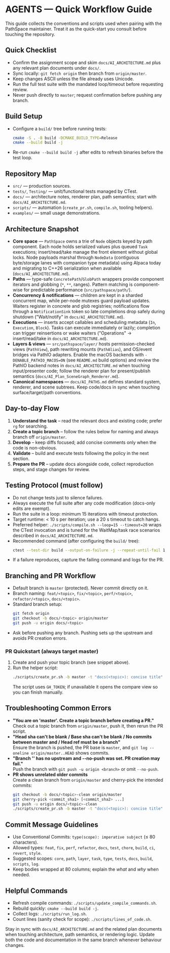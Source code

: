 # AGENTS — Quick Workflow Guide

This guide collects the conventions and scripts used when pairing with the PathSpace maintainer. Treat it as the quick-start you consult before touching the repository.

## Quick Checklist
- Confirm the assignment scope and skim `docs/AI_ARCHITECTURE.md` plus any relevant plan documents under `docs/`.
- Sync locally: `git fetch origin` then branch from `origin/master`.
- Keep changes ASCII unless the file already uses Unicode.
- Run the full test suite with the mandated loop/timeout before requesting review.
- Never push directly to `master`; request confirmation before pushing any branch.

## Build Setup
- Configure a `build/` tree before running tests:
  ```bash
  cmake -S . -B build -DCMAKE_BUILD_TYPE=Release
  cmake --build build -j
  ```
- Re-run `cmake --build build -j` after edits to refresh binaries before the test loop.

## Repository Map
- `src/` — production sources.
- `tests/`, `Testing/` — unit/functional tests managed by CTest.
- `docs/` — architecture notes, renderer plan, path semantics; start with `docs/AI_ARCHITECTURE.md`.
- `scripts/` — automation (`create_pr.sh`, `compile.sh`, tooling helpers).
- `examples/` — small usage demonstrations.

## Architecture Snapshot
- **Core space** — `PathSpace` owns a trie of `Node` objects keyed by path component. Each node holds serialized values plus queued `Task` executions; insert/read/take manage the front element without global locks. Node payloads marshal through `NodeData` (contiguous byte/storage lanes with companion type metadata) using Alpaca today and migrating to C++26 serialization when available (`docs/AI_ARCHITECTURE.md`).
- **Paths** — type-safe `ConcretePath`/`GlobPath` wrappers provide component iterators and globbing (`*`, `**`, ranges). Pattern matching is component-wise for predictable performance (`src/pathspace/path/`).
- **Concurrency & notifications** — children are kept in a sharded concurrent map, while per-node mutexes guard payload updates. Waiters register in concrete and glob registries; notifications flow through a `NotificationSink` token so late completions drop safely during shutdown ("Wait/notify" in `docs/AI_ARCHITECTURE.md`).
- **Executions** — inserts accept callables and scheduling metadata (`In`, `Execution`, `Block`). Tasks can execute immediately or lazily; completion can trigger reinsertions or wake waiters ("Operations" → insert/read/take in `docs/AI_ARCHITECTURE.md`).
- **Layers & views** — `src/pathspace/layer/` hosts permission-checked views (`PathView`), path rewriting mounts (`PathAlias`), and OS/event bridges via PathIO adapters. Enable the macOS backends with `-DENABLE_PATHIO_MACOS=ON` (see `README.md` build options) and review the PathIO backend notes in `docs/AI_ARCHITECTURE.md` when touching input/presenter code; follow the renderer plan for present/publish semantics (`docs/AI_Plan_SceneGraph_Renderer.md`).
- **Canonical namespaces** — `docs/AI_PATHS.md` defines standard system, renderer, and scene subtrees. Keep code/docs in sync when touching surface/target/path conventions.

## Day-to-day Flow
1. **Understand the task** – read the relevant docs and existing code; prefer `rg` for searching.
2. **Create a topic branch** – follow the rules below for naming and always branch off `origin/master`.
3. **Develop** – keep diffs focused; add concise comments only when the code is non-obvious.
4. **Validate** – build and execute tests following the policy in the next section.
5. **Prepare the PR** – update docs alongside code, collect reproduction steps, and stage changes for review.

## Testing Protocol (must follow)
- Do not change tests just to silence failures.
- Always execute the full suite after any code modification (docs-only edits are exempt).
- Run the suite in a loop: minimum 15 iterations with timeout protection.
- Target runtime: < 10 s per iteration; use a 20 s timeout to catch hangs.
- Preferred helper: `./scripts/compile.sh --loop=15 --timeout=20` wraps the CTest invocation and is tuned for the WaitMap/task race scenarios described in `docs/AI_ARCHITECTURE.md`.
- Recommended command (after configuring the `build/` tree):
  ```bash
  ctest --test-dir build --output-on-failure -j --repeat-until-fail 15 --timeout 20
  ```
- If a failure reproduces, capture the failing command and logs for the PR.

## Branching and PR Workflow
- Default branch is `master` (protected). Never commit directly on it.
- Branch naming: `feat/<topic>`, `fix/<topic>`, `perf/<topic>`, `refactor/<topic>`, `docs/<topic>`.
- Standard branch setup:
  ```bash
  git fetch origin
  git checkout -b docs/<topic> origin/master
  git push -u origin docs/<topic>
  ```
- Ask before pushing any branch. Pushing sets up the upstream and avoids PR creation errors.

### PR Quickstart (always target master)
1. Create and push your topic branch (see snippet above).
2. Run the helper script:
   ```bash
   ./scripts/create_pr.sh -b master -t "docs(<topic>): concise title"
   ```
   The script uses `GH_TOKEN`; if unavailable it opens the compare view so you can finish manually.

## Troubleshooting Common Errors
- **"You are on 'master'. Create a topic branch before creating a PR."**  
  Check out a topic branch from `origin/master`, push it, then rerun the PR script.
- **"Head sha can't be blank / Base sha can't be blank / No commits between master and <branch> / Head ref must be a branch"**  
  Ensure the branch is pushed, the PR base is `master`, and `git log --oneline origin/master..HEAD` shows commits.
- **"Branch '<branch>' has no upstream and --no-push was set. PR creation may fail."**  
  Push the branch with `git push -u origin <branch>` or omit `--no-push`.
- **PR shows unrelated older commits**  
  Create a clean branch from `origin/master` and cherry-pick the intended commits:
  ```bash
  git checkout -b docs/<topic>-clean origin/master
  git cherry-pick <commit_sha1> [<commit_sha2> ...]
  git push -u origin docs/<topic>-clean
  ./scripts/create_pr.sh -b master -t "docs(<topic>): concise title"
  ```

## Commit Message Guidelines
- Use Conventional Commits: `type(scope): imperative subject` (≤ 80 characters).
- Allowed types: `feat`, `fix`, `perf`, `refactor`, `docs`, `test`, `chore`, `build`, `ci`, `revert`, `style`.
- Suggested scopes: `core`, `path`, `layer`, `task`, `type`, `tests`, `docs`, `build`, `scripts`, `log`.
- Keep bodies wrapped at 80 columns; explain the *what* and *why* when needed.

## Helpful Commands
- Refresh compile commands: `./scripts/update_compile_commands.sh`.
- Rebuild quickly: `cmake --build build -j`.
- Collect logs: `./scripts/run_log.sh`.
- Count lines (sanity check for scope): `./scripts/lines_of_code.sh`.

Stay in sync with `docs/AI_ARCHITECTURE.md` and the related plan documents when touching architecture, path semantics, or rendering logic. Update both the code and documentation in the same branch whenever behaviour changes.
